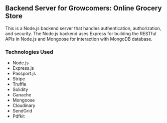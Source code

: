 ## Backend Server for Growcomers: Online Grocery Store
This is a Node.js backend server that handles authentication, authorization, and security. The Node.js backend uses Express for building the RESTful APIs in Node.js and Mongoose for interaction with MongoDB database.

### Technologies Used
- Node.js
- Express.js
- Passport.js
- Stripe
- Truffle
- Solidity
- Ganache
- Mongoose
- Cloudinary
- SendGrid
- Pdfkit
